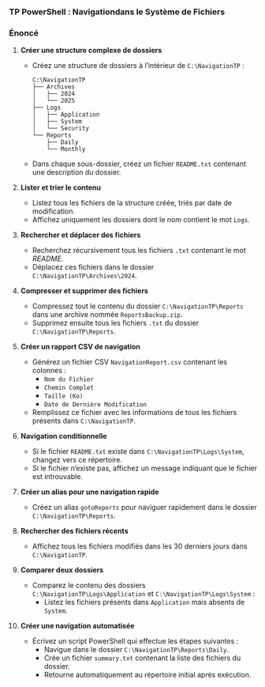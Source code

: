 ### TP PowerShell : Navigationdans le Système de Fichiers

### **Énoncé**

1. **Créer une structure complexe de dossiers**
   - Créez une structure de dossiers à l’intérieur de `C:\NavigationTP` :
     ```
     C:\NavigationTP
     ├── Archives
     │   ├── 2024
     │   └── 2025
     ├── Logs
     │   ├── Application
     │   ├── System
     │   └── Security
     └── Reports
         ├── Daily
         └── Monthly
     ```
   - Dans chaque sous-dossier, créez un fichier `README.txt` contenant une description du dossier.

2. **Lister et trier le contenu**
   - Listez tous les fichiers de la structure créée, triés par date de modification.
   - Affichez uniquement les dossiers dont le nom contient le mot `Logs`.

3. **Rechercher et déplacer des fichiers**
   - Recherchez récursivement tous les fichiers `.txt` contenant le mot *README*.
   - Déplacez ces fichiers dans le dossier `C:\NavigationTP\Archives\2024`.

4. **Compresser et supprimer des fichiers**
   - Compressez tout le contenu du dossier `C:\NavigationTP\Reports` dans une archive nommée `ReportsBackup.zip`.
   - Supprimez ensuite tous les fichiers `.txt` du dossier `C:\NavigationTP\Reports`.

5. **Créer un rapport CSV de navigation**
   - Générez un fichier CSV `NavigationReport.csv` contenant les colonnes :
     - `Nom du Fichier`
     - `Chemin Complet`
     - `Taille (Ko)`
     - `Date de Dernière Modification`
   - Remplissez ce fichier avec les informations de tous les fichiers présents dans `C:\NavigationTP`.

6. **Navigation conditionnelle**
   - Si le fichier `README.txt` existe dans `C:\NavigationTP\Logs\System`, changez vers ce répertoire.
   - Si le fichier n’existe pas, affichez un message indiquant que le fichier est introuvable.

7. **Créer un alias pour une navigation rapide**
   - Créez un alias `gotoReports` pour naviguer rapidement dans le dossier `C:\NavigationTP\Reports`.

8. **Rechercher des fichiers récents**
   - Affichez tous les fichiers modifiés dans les 30 derniers jours dans `C:\NavigationTP`.

9. **Comparer deux dossiers**
   - Comparez le contenu des dossiers `C:\NavigationTP\Logs\Application` et `C:\NavigationTP\Logs\System` :
     - Listez les fichiers présents dans `Application` mais absents de `System`.

10. **Créer une navigation automatisée**
    - Écrivez un script PowerShell qui effectue les étapes suivantes :
      - Navigue dans le dossier `C:\NavigationTP\Reports\Daily`.
      - Crée un fichier `summary.txt` contenant la liste des fichiers du dossier.
      - Retourne automatiquement au répertoire initial après exécution.
